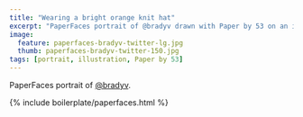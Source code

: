```yaml
---
title: "Wearing a bright orange knit hat"
excerpt: "PaperFaces portrait of @bradyv drawn with Paper by 53 on an iPad."
image: 
  feature: paperfaces-bradyv-twitter-lg.jpg
  thumb: paperfaces-bradyv-twitter-150.jpg
tags: [portrait, illustration, Paper by 53]
---
```


PaperFaces portrait of [@bradyv](http://twitter.com/bradyv).

{% include boilerplate/paperfaces.html %}